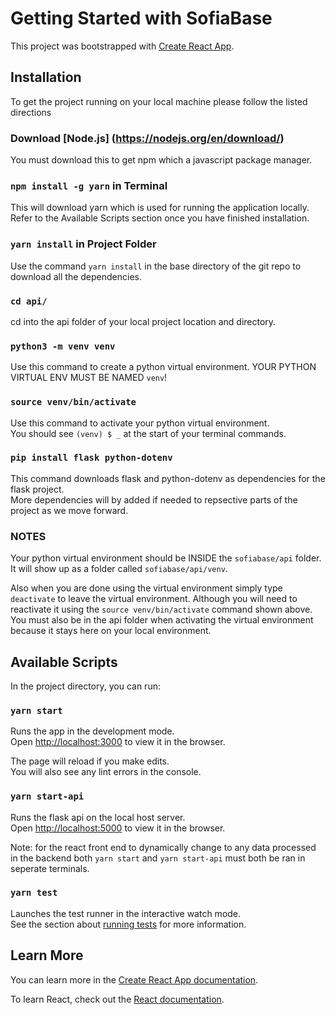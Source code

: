 # Getting Started with SofiaBase

This project was bootstrapped with [Create React App](https://github.com/facebook/create-react-app).

## Installation

To get the project running on your local machine please follow the listed directions

### Download [Node.js] (https://nodejs.org/en/download/)

You must download this to get npm which a javascript package manager.

### `npm install -g yarn` in Terminal

This will download yarn which is used for running the application locally. Refer to the Available Scripts section once you have finished installation.

### `yarn install` in Project Folder

Use the command `yarn install` in the base directory of the git repo to download all the dependencies.

### `cd api/` 

cd into the api folder of your local project location and directory.

### `python3 -m venv venv` 

Use this command to create a python virtual environment. YOUR PYTHON VIRTUAL ENV MUST BE NAMED `venv`!

### `source venv/bin/activate` 

Use this command to activate your python virtual environment.\
You should see `(venv) $ _` at the start of your terminal commands.

### `pip install flask python-dotenv` 

This command downloads flask and python-dotenv as dependencies for the flask project.\
More dependencies will by added if needed to repsective parts of the project as we move forward.

### NOTES

Your python virtual environment should be INSIDE the `sofiabase/api` folder.\
It will show up as a folder called `sofiabase/api/venv`.

Also when you are done using the virtual environment simply type `deactivate` to leave the virtual environment. Although you will need to reactivate it using the `source venv/bin/activate` command shown above. You must also be in the api folder when activating the virtual environment because it stays here on your local environment.

## Available Scripts

In the project directory, you can run:

### `yarn start`

Runs the app in the development mode.\
Open [http://localhost:3000](http://localhost:3000) to view it in the browser.

The page will reload if you make edits.\
You will also see any lint errors in the console.

### `yarn start-api`

Runs the flask api on the local host server.\
Open [http://localhost:5000](http://localhost:5000) to view it in the browser.

Note: for the react front end to dynamically change to any data processed in the backend both `yarn start` and `yarn start-api` must both be ran in seperate terminals. 

### `yarn test`

Launches the test runner in the interactive watch mode.\
See the section about [running tests](https://facebook.github.io/create-react-app/docs/running-tests) for more information.

## Learn More

You can learn more in the [Create React App documentation](https://facebook.github.io/create-react-app/docs/getting-started).

To learn React, check out the [React documentation](https://reactjs.org/).


